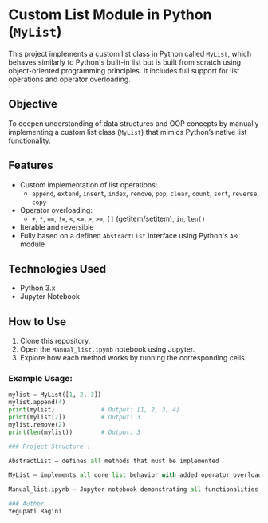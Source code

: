# Custom List Module in Python (`MyList`)

This project implements a custom list class in Python called `MyList`, which behaves similarly to Python's built-in list but is built from scratch using object-oriented programming principles. It includes full support for list operations and operator overloading.

## Objective

To deepen understanding of data structures and OOP concepts by manually implementing a custom list class (`MyList`) that mimics Python’s native list functionality.

## Features

- Custom implementation of list operations:
  - `append`, `extend`, `insert`, `index`, `remove`, `pop`, `clear`, `count`, `sort`, `reverse`, `copy`
- Operator overloading:
  - `+`, `*`, `==`, `!=`, `<`, `<=`, `>`, `>=`, `[]` (getitem/setitem), `in`, `len()`
- Iterable and reversible
- Fully based on a defined `AbstractList` interface using Python's `ABC` module

## Technologies Used

- Python 3.x
- Jupyter Notebook

## How to Use

1. Clone this repository.
2. Open the `Manual_list.ipynb` notebook using Jupyter.
3. Explore how each method works by running the corresponding cells.

### Example Usage:

```python
mylist = MyList([1, 2, 3])
mylist.append(4)
print(mylist)             # Output: [1, 2, 3, 4]
print(mylist[2])          # Output: 3
mylist.remove(2)
print(len(mylist))        # Output: 3

### Project Structure :

AbstractList – defines all methods that must be implemented

MyList – implements all core list behavior with added operator overloads

Manual_list.ipynb – Jupyter notebook demonstrating all functionalities

### Author
Yegupati Ragini
